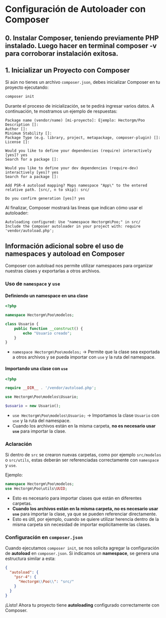 # Configuración de Autoloader con Composer

## 0. Instalar Composer, teniendo previamente PHP instalado. Luego hacer en terminal composer -v para corroborar instalación exitosa.

## 1. Inicializar un Proyecto con Composer

Si aún no tienes un archivo `composer.json`, debes inicializar Composer en tu proyecto ejecutando:

```sh
composer init
```

Durante el proceso de inicialización, se te pedirá ingresar varios datos. A continuación, te mostramos un ejemplo de respuestas:

```
Package name (vendor/name) [mi-proyecto]: Ejemplo: Hectorgm/Poo
Description []:
Author []:
Minimum Stability []:
Package Type (e.g. library, project, metapackage, composer-plugin) []:
License []:

Would you like to define your dependencies (require) interactively [yes]? yes
Search for a package []:

Would you like to define your dev dependencies (require-dev) interactively [yes]? yes
Search for a package []:

Add PSR-4 autoload mapping? Maps namespace "App\" to the entered relative path. [src/, n to skip]: src/

Do you confirm generation [yes]? yes
```

Al finalizar, Composer mostrará las líneas que indican cómo usar el autoloader:

```
Autoloading configured: Use "namespace Hectorgm\Poo;" in src/
Include the Composer autoloader in your project with: require 'vendor/autoload.php';
```

## Información adicional sobre el uso de namespaces y autoload en Composer

Composer con autoload nos permite utilizar namespaces para organizar nuestras clases y exportarlas a otros archivos.

### Uso de `namespace` y `use`

#### Definiendo un namespace en una clase
```php
<?php

namespace Hectorgm\Poo\modelos;

class Usuario {
    public function __construct() {
        echo "Usuario creado";
    }
}
```

- `namespace Hectorgm\Poo\modelos;` → Permite que la clase sea exportada a otros archivos y se pueda importar con `use` y la ruta del namespace.

#### Importando una clase con `use`

```php
<?php

require __DIR__ . '/vendor/autoload.php';

use Hectorgm\Poo\modelos\Usuario;

$usuario = new Usuario();
```

- `use Hectorgm\Poo\modelos\Usuario;` → Importamos la clase `Usuario` con `use` y la ruta del namespace.
- Cuando los archivos están en la misma carpeta, **no es necesario usar `use`** para importar la clase.

### Aclaración

Si dentro de `src` se crearon nuevas carpetas, como por ejemplo `src/modelos` o `src/utils`, estas deberán ser referenciadas correctamente con `namespace` y `use`. 

Ejemplo:
```php
namespace Hectorgm\Poo\modelos;
use Hectorgm\Poo\utils\UUID;
```

- Esto es necesario para importar clases que están en diferentes carpetas.
- **Cuando los archivos están en la misma carpeta, no es necesario usar `use`** para importar la clase, ya que se pueden referenciar directamente.
- Esto es útil, por ejemplo, cuando se quiere utilizar herencia dentro de la misma carpeta sin necesidad de importar explícitamente las clases.

### Configuración en `composer.json`

Cuando ejecutamos `composer init`, se nos solicita agregar la configuración de **autoload** en `composer.json`. Si indicamos un **namespace**, se genera una estructura similar a esta:

```json
{
  "autoload": {
    "psr-4": {
      "Hectorgm\\Poo\\": "src/"
    }
  }
}
```

¡Listo! Ahora tu proyecto tiene **autoloading** configurado correctamente con Composer.